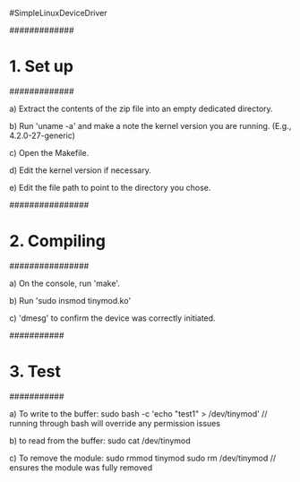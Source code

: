 #SimpleLinuxDeviceDriver

#############
# 1. Set up #
#############

a) Extract the contents of the zip file into an empty dedicated directory.

b) Run 'uname -a' and make a note the kernel version you are running. (E.g., 4.2.0-27-generic)

c) Open the Makefile. 

d) Edit the kernel version if necessary. 

e) Edit the file path to point to the directory you chose.

################
# 2. Compiling #
################

a) On the console, run 'make'.

b) Run 'sudo insmod tinymod.ko'

c) 'dmesg' to confirm the device was correctly initiated.

###########
# 3. Test #
###########

a) To write to the buffer: 
	sudo bash -c 'echo "test1" > /dev/tinymod' // running through bash will override any permission issues
	
b) to read from the buffer: 
	sudo cat /dev/tinymod

c) To remove the module:
	sudo rmmod tinymod
	sudo rm /dev/tinymod // ensures the module was fully removed
